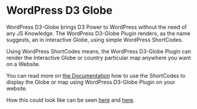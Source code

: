 # WordPress D3 Globe

WordPress D3-Globe brings D3 Power to WordPress without the need of any JS Knowledge. The WordPress D3-Globe Plugin renders, as the name suggests, an in interactive  Globe, using simple WordPress ShortCodes.

Using WordPress ShortCodes means, the WordPress D3-Globe Plugin can render the Interactive Globe or country particular map anywhere you want on a Website.

You can read more on [the Documentation](https://www.tukutoi.com/doc/?wpv-wpcf-doc-type=&wpv_post_search=WordPress+D3+Globe) how to use the ShortCodes to display the Globe or map using WordPress D3-Globe Plugin on your website. 

How this could look like can be seen [here](https://www.tukutoi.com/showcase/d3js-globe/) and [here](https://www.tukutoi.com/showcase/single-svg-country-map/).

